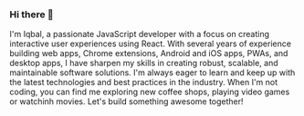 ### Hi there 👋

I'm Iqbal, a passionate JavaScript developer with a focus on creating interactive user experiences using React. With several years of experience building web apps, Chrome extensions, Android and iOS apps, PWAs, and desktop apps, I have sharpen my skills in creating robust, scalable, and maintainable software solutions. I'm always eager to learn and keep up with the latest technologies and best practices in the industry. When I'm not coding, you can find me exploring new coffee shops, playing video games or watchinh movies. Let's build something awesome together!

<!--
**iqbalexperience/iqbalexperience** is a ✨ _special_ ✨ repository because its `README.md` (this file) appears on your GitHub profile.

Here are some ideas to get you started:

- 🔭 I’m currently working on ...
- 🌱 I’m currently learning ...
- 👯 I’m looking to collaborate on ...
- 🤔 I’m looking for help with ...
- 💬 Ask me about ...
- 📫 How to reach me: ...
- 😄 Pronouns: ...
- ⚡ Fun fact: ...
-->
